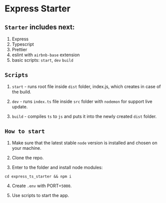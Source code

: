 # Express Starter

## `Starter` includes next:

1. Express
2. Typescript
3. Prettier
4. eslint with `airbnb-base` extension
5. basic scripts: `start`, `dev` `build`

## `Scripts`

1. `start` - runs root file inside `dist` folder, index.js, which creates in case of the build.

2. `dev` - runs `index.ts` file inside `src` folder with `nodemon` for support live update.

3. `build` - compiles `ts` to `js` and puts it into the newly created `dist` folder.

## `How to start`

1. Make sure that the latest stable `node` version is installed and chosen on your machine.

2. Clone the repo.

3. Enter to the folder and install node modules:

```
cd express_ts_starter && npm i
```

4. Create `.env` with PORT=`5000`.

5. Use scripts to start the app.
